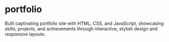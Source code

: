 # portfolio
Built captivating portfolio site with HTML, CSS, and JavaScript, showcasing skills, projects, and achievements through interactive, stylish design and responsive layouts.
